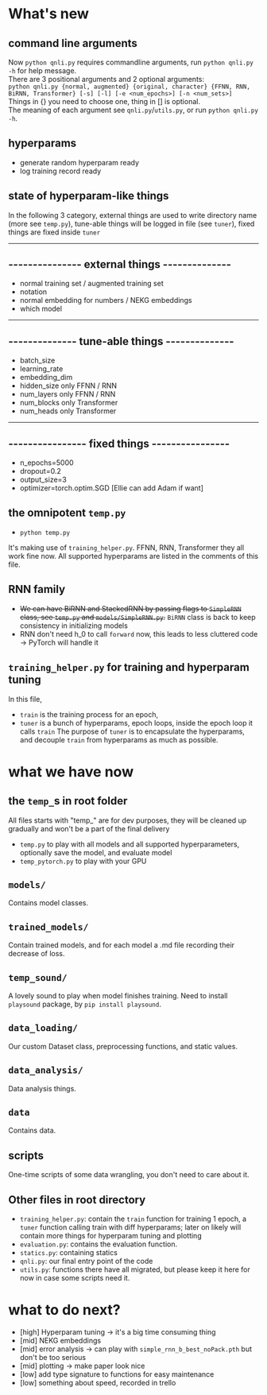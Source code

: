 # What's new

## command line arguments

Now `python qnli.py` requires commandline arguments, run `python qnli.py -h` for help message.  
There are 3 positional arguments and 2 optional arguments:  
`python qnli.py {normal, augmented} {original, character} {FFNN, RNN, BiRNN, Transformer} [-s] [-l] [-e <num_epochs>] [-n <num_sets>]`  
Things in {} you need to choose one, thing in [] is optional.  
The meaning of each argument see `qnli.py`/`utils.py`, or run `python qnli.py -h`.

## hyperparams

- generate random hyperparam ready
- log training record ready

## state of hyperparam-like things

In the following 3 category, external things are used to write directory name (more see `temp.py`), tune-able things will be logged in file (see `tuner`), fixed things are fixed inside `tuner`

---

## --------------- external things --------------

- normal training set / augmented training set
- notation
- normal embedding for numbers / NEKG embeddings
- which model

---

## -------------- tune-able things --------------

- batch_size
- learning_rate
- embedding_dim
- hidden_size only FFNN / RNN
- num_layers only FFNN / RNN
- num_blocks only Transformer
- num_heads only Transformer

---

## ---------------- fixed things ----------------

- n_epochs=5000
- dropout=0.2
- output_size=3
- optimizer=torch.optim.SGD [Ellie can add Adam if want]

## the omnipotent `temp.py`

- `python temp.py`

It's making use of `training_helper.py`. FFNN, RNN, Transformer they all work fine now.
All supported hyperparams are listed in the comments of this file.

## RNN family

- ~~We can have BiRNN and StackedRNN by passing flags to `SimpleRNN` class, see `temp.py` and `models/SimpleRNN.py`.~~ `BiRNN` class is back to keep consistency in initializing models
- RNN don't need h_0 to call `forward` now, this leads to less cluttered code -> PyTorch will handle it

## `training_helper.py` for training and hyperparam tuning

In this file,

- `train` is the training process for an epoch,
- `tuner` is a bunch of hyperparams, epoch loops, inside the epoch loop it calls `train`
  The purpose of `tuner` is to encapsulate the hyperparams, and decouple `train` from hyperparams as much as possible.

# what we have now

## the `temp_`s in root folder

All files starts with "temp\_" are for dev purposes, they will be cleaned up gradually and won't be a part of the final delivery

- `temp.py` to play with all models and all supported hyperparameters, optionally save the model, and evaluate model
- `temp_pytorch.py` to play with your GPU

## `models/`

Contains model classes.

## `trained_models/`

Contain trained models, and for each model a .md file recording their decrease of loss.

## `temp_sound/`

A lovely sound to play when model finishes training.
Need to install `playsound` package, by `pip install playsound`.

## `data_loading/`

Our custom Dataset class, preprocessing functions, and static values.

## `data_analysis/`

Data analysis things.

## `data`

Contains data.

## scripts

One-time scripts of some data wrangling, you don't need to care about it.

## Other files in root directory

- `training_helper.py`: contain the `train` function for training 1 epoch, a `tuner` function calling train with diff hyperparams; later on likely will contain more things for hyperparam tuning and plotting
- `evaluation.py`: contains the evaluation function.
- `statics.py`: containing statics
- `qnli.py`: our final entry point of the code
- `utils.py`: functions there have all migrated, but please keep it here for now in case some scripts need it.

# what to do next?

- [high] Hyperparam tuning -> it's a big time consuming thing
- [mid] NEKG embeddings
- [mid] error analysis -> can play with `simple_rnn_b_best_noPack.pth` but don't be too serious
- [mid] plotting -> make paper look nice
- [low] add type signature to functions for easy maintenance
- [low] something about speed, recorded in trello
